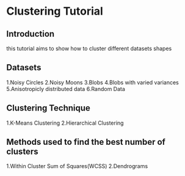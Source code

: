 # Clustering Tutorial

## Introduction
this tutorial aims to show how to cluster different datasets shapes

## Datasets
1.Noisy Circles
2.Noisy Moons
3.Blobs
4.Blobs with varied variances
5.Anisotropicly distributed data
6.Random Data

## Clustering Technique
1.K-Means Clustering
2.Hierarchical Clustering

## Methods used to find the best number of clusters
1.Within Cluster Sum of Squares(WCSS)
2.Dendrograms